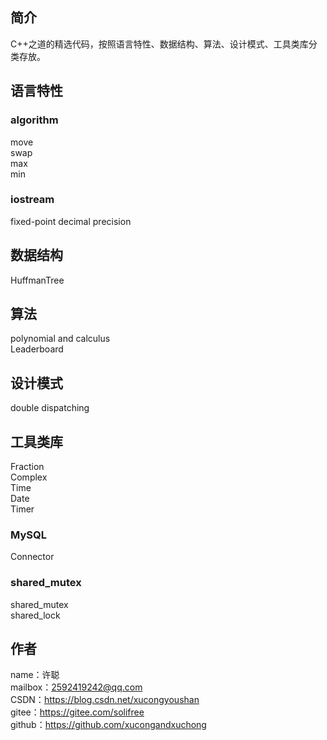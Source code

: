 ## 简介
C++之道的精选代码，按照语言特性、数据结构、算法、设计模式、工具类库分类存放。

## 语言特性
### algorithm
move  
swap  
max  
min
### iostream
fixed-point decimal precision

## 数据结构
HuffmanTree

## 算法
polynomial and calculus  
Leaderboard

## 设计模式
double dispatching

## 工具类库
Fraction  
Complex  
Time  
Date  
Timer
### MySQL
Connector
### shared_mutex
shared_mutex  
shared_lock

## 作者
name：许聪  
mailbox：2592419242@qq.com  
CSDN：https://blog.csdn.net/xucongyoushan  
gitee：https://gitee.com/solifree  
github：https://github.com/xucongandxuchong
